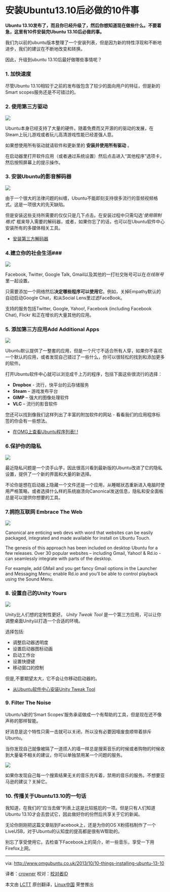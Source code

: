 安装Ubuntu13.10后必做的10件事
================================================================================
**Ubuntu 13.10发布了，而且你已经升级了，然后你想知道现在做些什么。不要着急，这里有10件安装完Ubuntu 13.10后必做的事。**

我们为以前的ubuntu版本整理了一个安装列表，但是因为新的特性浮现和不断地进步，我们的建议在不断地改变和转换。

因此，升级到ubuntu 13.10后最好做哪些事情呢？
 
### 1. 加快速度 ###

尽管Ubuntu 13.10相较于之前的发布版包含了较少的面向用户的特征，但是新的Smart scopes服务还是不可错过的。
### 2. 使用第三方驱动 ###

![](http://www.omgubuntu.co.uk/wp-content/uploads/2013/04/drivers.jpg)

Ubuntu本身已经支持了大量的硬件。随着免费而又开源的的驱动的发展，在Steam上玩儿游戏或者玩儿高清游戏性能已经差强人意。

如果想使用所有驱动就请软件和更新里的 **安装并使用所有驱动** 。

在启动器里打开软件应用（或者通过系统设置）然后点击进入“其他程序”选项卡，然后按照屏幕上的提示操作。

### 3. 安装Ubuntu的影音解码器 ###

![](http://www.omgubuntu.co.uk/wp-content/uploads/2013/10/mus.jpg)

由于一个很大的法律问题的纠缠，Ubuntu不能即刻支持很多流行的音频视频格式。这是一项很大的先天缺陷。

但是安装这些支持所需要的仅仅只是几下点击。在安装过程中只需勾选’*使用限制格式*’ 框来导入需要的解码器，或者，如果你忘了的话，也可以在Ubuntu软件中心安装所有的多媒体相关工具。

- [安装第三方解码器][1]

### 4.建立你的社会生活###

![](http://www.omgubuntu.co.uk/wp-content/uploads/2013/04/account-toggles.jpg)

Facebook, Twitter, Google Talk, Gmail以及其他的一打社交账号可以在*在线账号* 里一起设置。

只需要添加一个网络然后**决定哪些程序可以使用它**。例如，关掉Empathy默认的自动启动Google Chat，和从Social Lens里过滤FaceBook。

支持的服务包括Twitter, Google, Yahoo!, Facebook (including Facebook Chat), Flickr 和正在增长的大量其他的应用。

### 5. 添加第三方应用Add Additional Apps ###

![](http://www.omgubuntu.co.uk/wp-content/uploads/2013/04/apps.jpg)

Ubuntu默认提供了一整套的应用，但是一个尺寸不适合所有人穿，如果你不喜欢一个默认的应用，或者发现自己错过了一些什么，你可以很轻松的找到和添加更多的软件。

打开Ubuntu软件中心就可以浏览成千上万的程序，包括下面这些很流行的选择：

- **Dropbox** - 流行，快平台的云存储服务
- **Steam** – 游戏发布平台
- **GIMP** – 强大的图像处理软件
- **VLC** – 流行的影音软件

您还可以找到像我们这样列出了丰富的附加软件的网站 - 看看我们的应用程序标签的你会有一些想法。

- [在OMG上查看Ubuntu程序列表! !][2]


### 6.保护你的隐私 ###

![](http://www.omgubuntu.co.uk/wp-content/uploads/2013/10/priv.jpg)

最近隐私问题是一个烫手山芋，因此很高兴看到最新版的Ubuntu改进了它的隐私设置，提供了一个新的界面和大量的新选择。

不论你是想在启动器上隐藏一个文件还是一个应用，从睡眠状态重新进入电脑时使用严格策略，或者选择什么样的系统崩溃向Canonical发送信息，隐私和安全面板总是可以提供你想要的工具。

### 7.拥抱互联网 Embrace The Web ###

![](http://www.omgubuntu.co.uk/wp-content/uploads/2013/04/gmails.jpg)

Canonical are enticing web devs with word that websites can be easily packaged, integrated and made available for install on Ubuntu Touch.

The genesis of this approach has been included on desktop Ubuntu for a few releases. Over 30 popular websites – including Gmail, Yahoo! & Rd.io - can seamlessly integrate with parts of the desktop.

For example, add GMail and you get fancy Gmail options in the Launcher and Messaging Menu; enable Rd.io and you’ll be able to control playback using the Sound Menu.

### 8. 设置自己的Unity Yours ###

![](http://www.omgubuntu.co.uk/wp-content/uploads/2013/10/unity_tweak_tool_310.png)

Unity比人们想的定制性更好。 *Unity Tweak Tool* 是一个第三方应用，可以让你调整桌面Unity以打造一个合适的环境。

选择包括:

- 调整启动器透明度
- 设置启动器图标动画
- 启动工作台
- 设置快捷键
- 移动窗口的控制

但是,不要期望太大，它不会让你移动启动器的。

- [从Ubuntu软件中心安装Unity Tweak Tool][3] 

### 9. Filter The Noise ###

Ubuntu’s新的‘Smart Scopes’服务承诺做成一个有帮助的工具，但是现在还不像声称的那样智能。 

好消息是这个特性只需一击就可以关闭，所以没有必要因噎废食顺带着排斥Ubuntu。

当你发现自己就像被隔了一道烦人的墙一样总是搜索音乐的时候或者购物的时候收到大量毫不相关的建议，你可以单独禁用某一个问题的服务。

![](http://www.omgubuntu.co.uk/wp-content/uploads/2013/10/Screen-Shot-2013-10-15-at-11.36.26-750x480.png)

如果你发现自己每一个搜索结果无关的音乐充斥着，禁用的音乐的服务。不想要亚马逊的建议？关掉它。

### 10. 传播关于Ubuntu13.10的一句话 ###

我知道，在我们的“应当去做”列表上这是比较尴尬的一项。但是只有人们知道Ubuntu 13.10才会去尝试它，因此做好你的份然后共享关于它的新闻。

无论你刚刚把这篇文章贴到Facebook上，还是为你的OS X粉搭档制作了一个LiveUSB，对于Ubuntu的认知度的提高都是很有W帮助的。

别忘了享受使用它。去检查下Facebook上的简介，听一些音乐，享受一下用Firefox上网。

--------------------------------------------------------------------------------

via: http://www.omgubuntu.co.uk/2013/10/10-things-installing-ubuntu-13-10

译者：[crowner](https://github.com/译者ID) 校对：[校对者ID](https://github.com/校对者ID)

本文由 [LCTT](https://github.com/LCTT/TranslateProject) 原创翻译，[Linux中国](http://linux.cn/) 荣誉推出

[1]:https://apps.ubuntu.com/cat/applications/ubuntu-restricted-extras/
[2]:http://www.omgubuntu.co.uk/category/app
[3]:apt:unity-tweak-tool